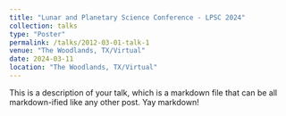 ```yaml
---
title: "Lunar and Planetary Science Conference - LPSC 2024"
collection: talks
type: "Poster"
permalink: /talks/2012-03-01-talk-1
venue: "The Woodlands, TX/Virtual"
date: 2024-03-11
location: "The Woodlands, TX/Virtual"
---
```


This is a description of your talk, which is a markdown file that can be all markdown-ified like any other post. Yay markdown!
